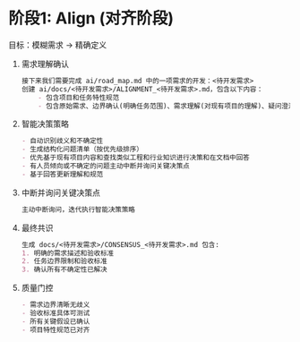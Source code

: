 # 阶段1: Align (对齐阶段)

目标：模糊需求 → 精确定义

1. 需求理解确认

    ```md
    接下来我们需要完成 ai/road_map.md 中的一项需求的开发：<待开发需求>
    创建 ai/docs/<待开发需求>/ALIGNMENT_<待开发需求>.md，包含以下内容：
        - 包含项目和任务特性规范
        - 包含原始需求、边界确认(明确任务范围)、需求理解(对现有项目的理解)、疑问澄清(存在歧义的地方)
    ```

2. 智能决策策略

    ```md
    - 自动识别歧义和不确定性
    - 生成结构化问题清单（按优先级排序）
    - 优先基于现有项目内容和查找类似工程和行业知识进行决策和在文档中回答
    - 有人员倾向或不确定的问题主动中断并询问关键决策点
    - 基于回答更新理解和规范
    ```

3. 中断并询问关键决策点

    ```md
    主动中断询问，迭代执行智能决策策略
    ```

4. 最终共识

    ```md
    生成 docs/<待开发需求>/CONSENSUS_<待开发需求>.md 包含:
    1. 明确的需求描述和验收标准
    2. 任务边界限制和验收标准
    3. 确认所有不确定性已解决
    ```

5. 质量门控

    ```md
    - 需求边界清晰无歧义
    - 验收标准具体可测试
    - 所有关键假设已确认
    - 项目特性规范已对齐
    ```
